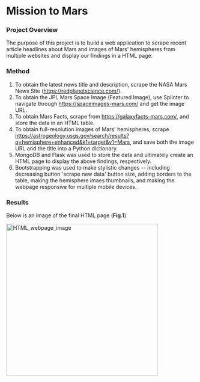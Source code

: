# Mission to Mars

### Project Overview

The purpose of this project is to build a web application to scrape recent article headlines about Mars and images of Mars' hemispheres from multiple websites and display our findings in a HTML page. 

### Method
1. To obtain the latest news title and description, scrape the NASA Mars News Site (https://redplanetscience.com/).
2. To obtain the JPL Mars Space Image (Featured Image), use Splinter to navigate through https://spaceimages-mars.com/ and get the image URL.
3. To obtain Mars Facts, scrape from https://galaxyfacts-mars.com/, and store the data in an HTML table.
4. To obtain full-resolution images of Mars' hemispheres, scrape https://astrogeology.usgs.gov/search/results?q=hemisphere+enhanced&k1=target&v1=Mars, and save both the image URL and the title into a Python dictionary.
5. MongoDB and Flask was used to store the data and ultimately create an HTML page to display the above findings, respectively. 
6. Bootstrapping was used to make stylistic changes -- including decreasing button 'scrape new data' button size, adding borders to the table, making the hemisphere imaes thumbnails, and making the webpage responsive for multiple mobile devices. 

### Results
Below is an image of the final HTML page (**Fig.1**)

<img width="404" alt="HTML_webpage_image" src="https://user-images.githubusercontent.com/45336910/126400755-6157d94b-a29f-4d0b-b8bf-0a0fa5437fa6.png">

